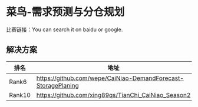 
# 菜鸟-需求预测与分仓规划

比赛链接：You can search it on baidu or google.

## 解决方案
|排名|地址|
|----|----|
|Rank6|https://github.com/wepe/CaiNiao-DemandForecast-StoragePlaning|
|Rank10|https://github.com/xing89qs/TianChi_CaiNiao_Season2|
